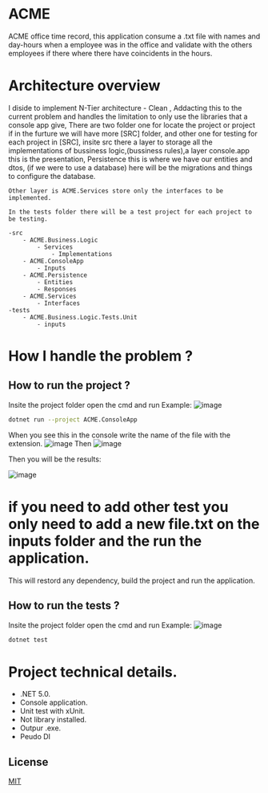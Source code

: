 # ACME
ACME office time record, this application consume a .txt file with names and day-hours when a employee was in the office and validate with the others employees if there where there have coincidents in the hours.

# Architecture overview
I diside to implement N-Tier architecture - Clean , Addacting this to the current problem and handles the limitation to only use the libraries that a console app give, 
    There are two folder one for locate the project or project if in the furture we will have more [SRC] folder,
    and other one for testing for each project in [SRC], insite src there a layer to storage all the implementations of bussiness logic,(bussiness rules),a layer console.app this is the presentation, Persistence this is where we have our entities and dtos, (if we were to use a database) here will be the migrations and things to configure the database.
    
    Other layer is ACME.Services store only the interfaces to be implemented.
    
    In the tests folder there will be a test project for each project to be testing.
    
    -src
        - ACME.Business.Logic
            - Services
                - Implementations
        - ACME.ConsoleApp
            - Inputs
        - ACME.Persistence
            - Entities
            - Responses
        - ACME.Services
            - Interfaces
    -tests
        - ACME.Business.Logic.Tests.Unit
            - inputs

    
# How I handle the problem ? 




## How to run the project ?
Insite the project folder open the cmd and run 
Example: ![image](https://user-images.githubusercontent.com/9616466/148324232-91e12d4d-90c7-4433-901e-3b1d172d2894.png)
```bash
dotnet run --project ACME.ConsoleApp
```

When you see this in the console write the name of the file with the extension. 
![image](https://user-images.githubusercontent.com/9616466/148326153-5b018174-3be8-4b38-b46a-f39c8182f793.png)
Then 
![image](https://user-images.githubusercontent.com/9616466/148326929-cf09e0e3-42ee-4c83-aa33-0f4f647d03f7.png)


Then you will be the results: 


![image](https://user-images.githubusercontent.com/9616466/148326974-c86f7ebe-84db-4374-a713-9abade952027.png)


# if you need to add other test you only need to add a new file.txt on the inputs folder and the run the application. 


This will restord any dependency, build the project and run the application.

## How to run the tests ?
Insite the project folder open the cmd and run 
Example: ![image](https://user-images.githubusercontent.com/9616466/148324232-91e12d4d-90c7-4433-901e-3b1d172d2894.png)
```bash
dotnet test
```


# Project technical details.
- .NET 5.0.
- Console application.
- Unit test with xUnit.
- Not library installed.
- Outpur .exe.
- Peudo DI

## License
[MIT](https://choosealicense.com/licenses/mit/)
